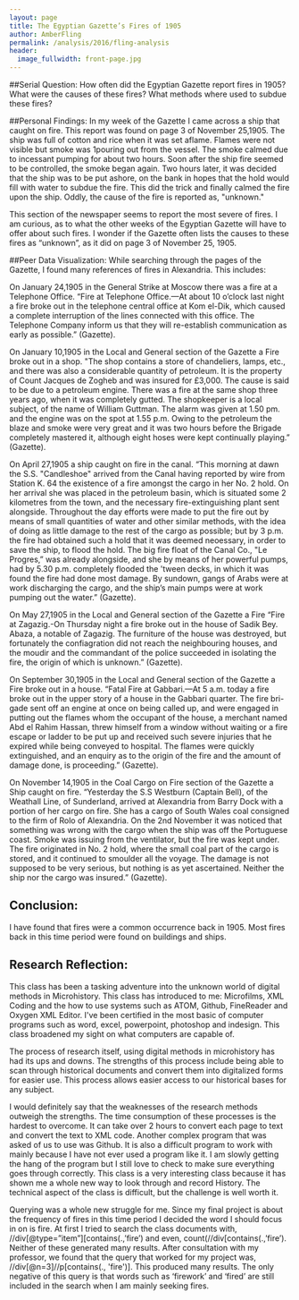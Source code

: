 ```yaml
---
layout: page
title: The Egyptian Gazette’s Fires of 1905
author: AmberFling
permalink: /analysis/2016/fling-analysis
header:
  image_fullwidth: front-page.jpg
---
```


##Serial Question:
How often did the Egyptian Gazette report fires in 1905? What were the causes of these fires? What methods where used to subdue these fires?

##Personal Findings:
In my week of the Gazette I came across a ship that caught on fire. This report was found on page 3 of November 25,1905. The ship was full of cotton and rice when it was set aflame. Flames were not visible but smoke was 1pouring out from the vessel. The smoke calmed due to incessant pumping for about two hours. Soon after the ship fire seemed to be controlled, the smoke began again. Two hours later, it was decided that the ship was to be put ashore, on the bank in hopes that the hold would fill with water to subdue the fire. This did the trick and finally  calmed the fire upon the ship. Oddly, the cause of the fire is reported as, "unknown."

This section of the newspaper seems to report the most severe of fires. I am curious, as to what the other weeks of the Egyptian Gazette will have to offer about such fires. I wonder if the Gazette often lists the causes to these fires as “unknown”, as it did on page 3 of November 25, 1905.

##Peer Data Visualization:
While searching through the pages of the Gazette, I found many references of fires in Alexandria. This includes:

On January 24,1905 in the General Strike at Moscow there was a fire at a Telephone Office.  “Fire at Telephone Office.—At about 10 o’clock last night a fire broke out in the telephone central office at Kom el-Dik, which caused a complete interruption of the lines connected with this office. The Telephone Company inform us that they will re-establish communication as early as possible.” (Gazette).

On January 10,1905 in the Local and General section of the Gazette a Fire broke out in a shop. "The shop contains a store of chandeliers, lamps, etc., and there was also a considerable quantity of petroleum. It is the property of Count Jacques de Zogheb and was insured for £3,000. The cause is said to be due to a petroleum engine. There was a fire at the same shop three years ago, when it was completely gutted. The shopkeeper is a local subject, of the name of William Guttman. The alarm was given at 1.50 pm. and the engine was on the spot at 1.55 p.m. Owing to the petroleum the blaze and smoke were very great and it was two hours before the Brigade completely mastered it, although eight hoses were kept continually playing.”  (Gazette).

On April 27,1905 a ship caught on fire in the canal. “This morning at dawn the S.S. "Candleshoe" arrived from the Canal having reported by wire from Station K. 64 the existence of a fire amongst the cargo in her No. 2 hold. On her arrival she was placed in the petroleum basin, which is situated some  2 kilometres from the town, and the necessary fire-extinguishing plant sent   alongside. Throughout the day efforts were made to put the fire out by means  of small quantities of water and other similar methods, with the idea of doing as little damage to the rest of the cargo as possible; but by 3 p.m. the fire had obtained such a hold that it was deemed neoessary, in order to  save the ship, to flood the hold. The big fire float of the Canal Co., "Le Progres,” was already alongside, and she by means of her powerful pumps, had by 5.30 p.m. completely flooded the 'tween decks, in which it was found the fire had done most damage. By sundown, gangs of Arabs were at work discharging the cargo, and the ship’s main pumps were at work pumping out the water.” (Gazette).

On May 27,1905 in the Local and General section of the Gazette a Fire “Fire at Zagazig.-On Thursday night a fire broke out in the house of Sadik Bey. Abaza, a notable of Zagazig. The furniture of the house was destroyed, but fortunately the confiagration did not reach the neighbouring houses, and the moudir and the commandant of the police succeeded in isolating the fire, the origin of which is unknown.” (Gazette).

On September 30,1905 in the Local and General section of the Gazette a Fire broke out in a house. “Fatal Fire at Gabbari.—At 5 a.m. today a fire broke out in the upper story of a house in the Gabbari quarter. The fire bri- gade sent off an engine at once on being called up, and were engaged in putting out the flames whom the occupant of the house, a merchant named Abd el Rahim Hassan, threw himself from a window without waiting or a fire escape or ladder to be put up and received such severe injuries that he expired while being conveyed to hospital. The flames were quickly extinguished, and an enquiry as to the origin of the fire and the amount of damage done, is proceeding.” (Gazette).

On November 14,1905 in the Coal Cargo on Fire section of the Gazette a Ship caught on fire. “Yesterday the S.S Westburn (Captain Bell), of the Weathall Line, of Sunderland, arrived at Alexandria from Barry Dock with a portion of her cargo on fire.  She has a cargo of South Wales coal consigned to the firm of Rolo of Alexandria. On the 2nd November it was noticed that something was wrong with   the cargo when the ship was off the Portuguese coast. Smoke was issuing from the ventilator, but the fire was kept under. The fire originated in No. 2 hold, where the small coal part of the cargo is stored, and it continued to smoulder all the voyage. The damage is not supposed to be very serious, but nothing is as yet ascertained. Neither the ship nor the cargo was insured.” (Gazette).

## Conclusion:
I have found that fires were a common occurrence back in 1905. Most fires back in this time period were found on buildings and ships.

## Research Reflection:
This class has been a tasking adventure into the unknown world of digital methods in Microhistory. This class has introduced to me: Microfilms, XML Coding and the how to use systems such as ATOM, Github, FineReader and Oxygen XML Editor. I've been certified in the most basic of computer programs such as word, excel, powerpoint, photoshop and indesign. This class broadened my sight on what computers are capable of.

The process of research itself, using digital methods in microhistory has had its ups and downs. The strengths of this process include being able to scan through historical documents and convert them into digitalized forms for easier use. This process allows easier access to our historical bases for any subject.

I would definitely say that the weaknesses of the research methods outweigh the strengths. The time consumption of these processes is the hardest to overcome. It can take over 2 hours to convert each page to text and convert the text to XML code. Another complex program that was asked of us to use was Github. It is also a difficult program to work with mainly because I have not ever used a program like it. I am slowly getting the hang of the program but I still love to check to make sure everything goes through correctly. This class is a very interesting class because it has shown me a whole new way to look through and record History. The technical aspect of the class is difficult, but the challenge is well worth it.

Querying was a whole new struggle for me. Since my final project is about the frequency of fires in this time period I decided the word I should focus in on is fire. At first I tried to search the class documents with, //div[@type=”item”][contains(.,’fire’) and even, count(//div[contains(.,’fire’). Neither of these generated many results. After consultation with my professor, we found that the query that worked for my project was, //div[@n=3]//p[contains(., 'fire')]. This produced many results. The only negative of this query is that words such as ‘firework’ and ‘fired’ are still included in the search when I am mainly seeking fires.

